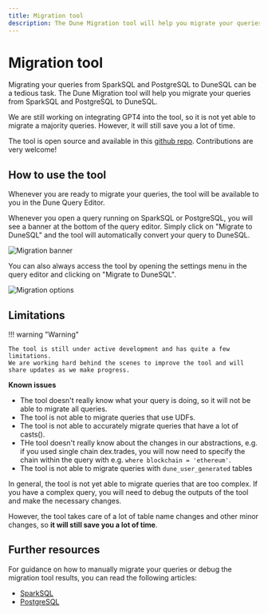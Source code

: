 ```yaml
---
title: Migration tool
description: The Dune Migration tool will help you migrate your queries from SparkSQL and PostgreSQL to DuneSQL.
---
```


# Migration tool

Migrating your queries from SparkSQL and PostgreSQL to DuneSQL can be a tedious task. The Dune Migration tool will help you migrate your queries from SparkSQL and PostgreSQL to DuneSQL. 

We are still working on integrating GPT4 into the tool, so it is not yet able to migrate a majority queries. However, it will still save you a lot of time.

The tool is open source and available in this [github repo](https://github.com/duneanalytics/harmonizer/). Contributions are very welcome!

## How to use the tool

Whenever you are ready to migrate your queries, the tool will be available to you in the Dune Query Editor.  

Whenever you open a query running on SparkSQL or PostgreSQL, you will see a banner at the bottom of the query editor. Simply click on "Migrate to DuneSQL" and the tool will automatically convert your query to DuneSQL.

![Migration banner](../images/migration-banner.jpeg)

You can also always access the tool by opening the settings menu in the query editor and clicking on "Migrate to DuneSQL".

![Migration options](../images/migration-option.jpeg)

## Limitations

!!! warning "Warning"

    The tool is still under active development and has quite a few limitations.  
    We are working hard behind the scenes to improve the tool and will share updates as we make progress.  

**Known issues**

- The tool doesn't really know what your query is doing, so it will not be able to migrate all queries.
- The tool is not able to migrate queries that use UDFs.
- The tool is not able to accurately migrate queries that have a lot of casts().
- THe tool doesn't really know about the changes in our abstractions, e.g. if you used single chain dex.trades, you will now need to specify the chain within the query with e.g. ``where blockchain = 'ethereum'``.
- The tool is not able to migrate queries with ``dune_user_generated`` tables

In general, the tool is not yet able to migrate queries that are too complex. If you have a complex query, you will need to debug the outputs of the tool and make the necessary changes.

However, the tool takes care of a lot of table name changes and other minor changes, so **it will still save you a lot of time**.


## Further resources

For guidance on how to manually migrate your queries or debug the migration tool results, you can read the following articles:

- [SparkSQL](SparkSQL.md)
- [PostgreSQL](PostgreSQL.md)
